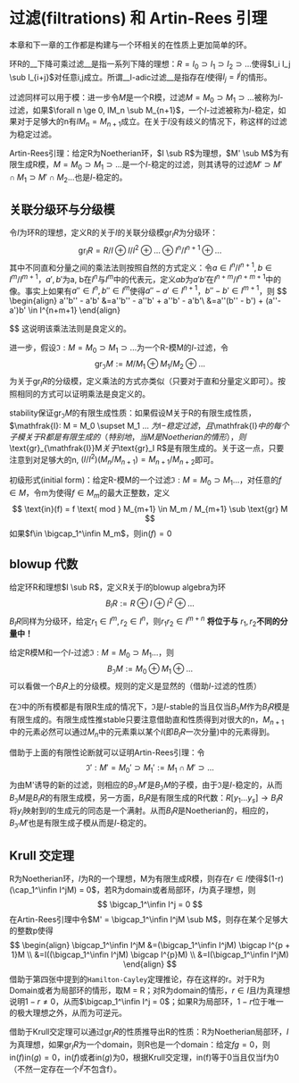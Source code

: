 # 过滤(filtrations) 和 Artin-Rees 引理

本章和下一章的工作都是构建与一个环相关的在性质上更加简单的环。

环R的__下降可乘过滤__是指一系列下降的理想：$R = I_0 \supset I_1 \supset I_2 \supset ...$使得$I_i I_j \sub I_{i+j}$对任意i,j成立。所谓__I-adic过滤__是指存在$I$使得$I_j = I^j$的情形。

过滤同样可以用于模：进一步令$M$是一个R模，过滤$M = M_0 \supset M_1 \supset ...$被称为$I$-过滤，如果$\forall n \ge 0, IM_n \sub M_{n+1}$，一个$I$-过滤被称为$I$-稳定，如果对于足够大的n有$IM_n = M_{n+1}$成立。在关于$I$没有歧义的情况下，称这样的过滤为稳定过滤。

Artin-Rees引理：给定R为Noetherian环，$I \sub R$为理想，$M' \sub M$为有限生成R模，$M = M_0 \supset M_1 \supset ...$是一个$I$-稳定的过滤，则其诱导的过滤$M' \supset M' \cap M_1 \supset M' \cap M_2...$也是$I$-稳定的。



## 关联分级环与分级模

令$I$为环R的理想，定义R的关于$I$的关联分级模$\text{gr}_I R$为分级环：
$$
\text{gr}_I R = R/I \oplus I/I^2 \oplus ... \oplus I^{n}/ I^{n+1} \oplus ...
$$
其中不同直和分量之间的乘法法则按照自然的方式定义：令$a \in I^n/I ^{n+1}, b \in I^{m} / I^{m+1}$，$a', b'$为a, b在$I^n$与$I^{m}$中的代表元，定义$ab$为$a'b'$在$I^{n +m}/I^{n+m+1}$中的像。事实上如果有$a''\in I^n, b'' \in I^m$使得$a''-a' \in I^{n+1}$，$b''-b' \in I^{m+1}$，则
$$
\begin{align}
a''b'' - a'b' &=a''b'' - a''b' + a''b' - a'b'\\
&=a''(b'' - b') + (a''-a')b' \in I^{n+m+1}
\end{align}
 
$$
这说明该乘法法则是良定义的。

进一步，假设$\mathfrak{I}: M = M_0 \supset M_1 \supset ...$为一个R-模M的$I$-过滤，令
$$
\text{gr}_{\mathfrak{I}}M := M/M_1 \oplus M_1/M_2 \oplus ... 
$$
为关于$\text{gr}_I R$的分级模，定义乘法的方式亦类似（只要对于直和分量定义即可）。按照相同的方式可以证明乘法是良定义的。

stability保证$\text{gr}_{\mathfrak{I}}M$的有限生成性质：如果假设M关于R的有限生成性质，$\mathfrak{I}: M = M_0 \supset M_1 ... $为$I$-稳定过滤，且$\mathfrak{I}$中的每个子模关于R都是有限生成的（特别地，当M是Noetherian的情形），则$\text{gr}_{\mathfrak{I}}M$关于$\text{gr}_I R$是有限生成的。关于这一点，只要注意到对足够大的n, $(I/I^2)(M_n/M_{n+1}) = M_{n+1} / M_{n+2}$即可。

初级形式(initial form)：给定R-模M的一个过滤$\mathfrak{I}:M = M_0 \supset M_1 ...$，对任意的$f\in M$，令m为使得$f\in M_m$的最大正整数，定义
$$
\text{in}(f) = f \text{ mod } M_{m+1} \in M_m / M_{m+1} \sub \text{gr} M
$$
如果$f\in \bigcap_1^\infin M_m$，则$\text{in}(f) = 0$



## blowup 代数

给定环R和理想$I \sub R$，定义R关于$I$的blowup algebra为环
$$
B_I R := R \oplus I \oplus I^2 \oplus ...
$$
$B_I R$同样为分级环，给定$r_1 \in I^m , r_2 \in I^n$，则$r_1 r_2 \in I^{m+n}$ __将位于与__ $r_1, r_2$__不同的分量中！__

给定R模M和一个$I$-过滤$\mathfrak{I}: M = M_0 \supset M_1 ...$，则
$$
B_{\mathfrak{I}}M := M_0 \oplus M_1 \oplus ...
$$
可以看做一个$B_I R$上的分级模。规则的定义是显然的（借助$I$-过滤的性质）

在$\mathfrak{I}$中的所有模都是有限R生成的情况下，$\mathfrak{I}$是$I$-stable的当且仅当$B_{\mathfrak{I}}M$作为$B_I R$模是有限生成的。有限生成性推stable只要注意借助直和性质得到对很大的n，$M_{n+1}$中的元素必然可以通过$M_n$中的元素乘以某个$I$(即$B_I R$一次分量)中的元素得到。

借助于上面的有限性论断就可以证明Artin-Rees引理：令
$$
\mathfrak{I}': M' = M_0' \supset M_1' :=M_1 \cap M' \supset ...
$$
为由M'诱导的新的过滤，则相应的$B_{\mathfrak{I}'}M'$是$B_{\mathfrak{I}}M$的子模，由于$\mathfrak{I}$是$I$-稳定的，从而$B_{\mathfrak{I}} M$是$B_I R$的有限生成模，另一方面，$B_IR$是有限生成的R代数：$R[y_1...y_s]\to B_IR$将$y_i$映射到$I$的生成元的同态是一个满射。从而$B_I R$是Noetherian的，相应的，$B_{\mathfrak{I}'}M'$也是有限生成子模从而是$I$-稳定的。

## Krull 交定理

R为Noetherian环，$I$为R的一个理想，M为有限生成R模，则存在$r\in I$使得$(1-r)(\cap_1^\infin I^jM) = 0$，若R为domain或者局部环，$I$为真子理想，则
$$
\bigcap_1^\infin I^j = 0
$$
在Artin-Rees引理中令$M' = \bigcap_1^\infin I^jM \sub M$，则存在某个足够大的整数p使得
$$
\begin{align}
\bigcap_1^\infin I^jM 
&=(\bigcap_1^\infin I^jM) \bigcap I^{p + 1}M \\
&=I((\bigcap_1^\infin I^jM) \bigcap I^{p}M) \\
&=I(\bigcap_1^\infin I^jM)
\end{align}
$$
借助于第四张中提到的`Hamilton-Cayley`定理推论，存在这样的r。对于R为Domain或者为局部环的情形，取M = R；对R为domain的情形，$r\in I$且$I$为真理想说明$1-r \ne 0$，从而$\bigcap_1^\infin I^j = 0$；如果R为局部环，$1-r$位于唯一的极大理想之外，从而为可逆元。

借助于Krull交定理可以通过$\text{gr}_IR$的性质推导出R的性质：R为Noetherian局部环，$I$为真理想，如果$\text{gr}_I R$为一个domain，则R也是一个domain：给定$fg = 0$，则$\text{in}(f)\text{in}(g) = 0$，$\text{in}(f)$或者$\text{in}(g)$为0，根据Krull交定理，in(f)等于0当且仅当f为0（不然一定存在一个$I^j$不包含f）。